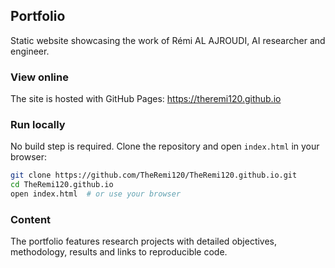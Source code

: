 ## Portfolio

Static website showcasing the work of Rémi AL AJROUDI, AI researcher and engineer.

### View online

The site is hosted with GitHub Pages: <https://theremi120.github.io>

### Run locally

No build step is required. Clone the repository and open `index.html` in your browser:

```bash
git clone https://github.com/TheRemi120/TheRemi120.github.io.git
cd TheRemi120.github.io
open index.html  # or use your browser
```

### Content

The portfolio features research projects with detailed objectives, methodology, results and links to reproducible code.
